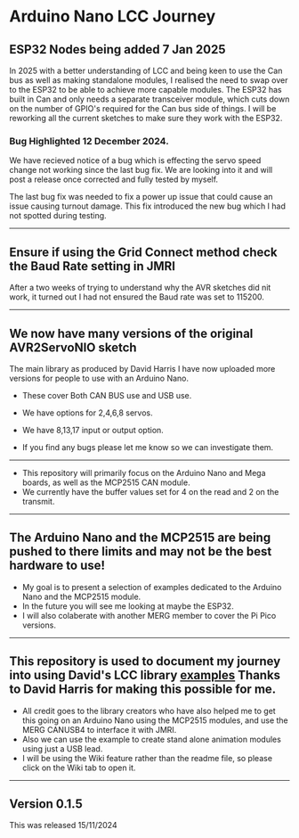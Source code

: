 # Arduino Nano LCC Journey

## ESP32 Nodes being added 7 Jan 2025

In 2025 with a better understanding of LCC and being keen to use the Can bus as well as making standalone modules, I realised the need to swap over to the ESP32 to be able to achieve more capable modules. The ESP32 has built in Can and only needs a separate transceiver module, which cuts down on the number of GPIO's required for the Can bus side of things. I will be reworking all the current sketches to make sure they work with the ESP32.

### Bug Highlighted 12 December 2024.

We have recieved notice of a bug which is effecting the servo speed change not working since the last bug fix. We are looking into it and will post a release once corrected and fully tested by myself.

The last bug fix was needed to fix a power up issue that could cause an issue causing turnout damage. This fix introduced the new bug which I had not spotted during testing.

----

## Ensure if using the Grid Connect method check the Baud Rate setting in JMRI

After a two weeks of trying to understand why the AVR sketches did nit work, it turned out I had not ensured the Baud rate was set to 115200.

----
## We now have many versions of the original AVR2ServoNIO sketch 

The main library as produced by David Harris I have now uploaded more versions for people to use with an Arduino Nano.

 - These cover Both CAN BUS use and USB use.
 - We have options for 2,4,6,8 servos.
 - We have 8,13,17 input or output option.

 - If you find any bugs please let me know so we can investigate them.

----

- This repository will primarily focus on the Arduino Nano and Mega boards, as well as the MCP2515 CAN module.
- We currently have the buffer values set for 4 on the read and 2 on the transmit.


----

## The Arduino Nano and the MCP2515 are being pushed to there limits and may not be the best hardware to use!

- My goal is to present a selection of examples dedicated to the Arduino Nano and the MCP2515 module.
- In the future you will see me looking at maybe the ESP32.
- I will also colaberate with another MERG member to cover the Pi Pico versions.

----

## This repository is used to document my journey into using David's LCC library [examples](https://github.com/openlcb/OpenLCB_Single_Thread) Thanks to David Harris for making this possible for me.

- All credit goes to the library creators who have also helped me to get this going on an Arduino Nano using the MCP2515 modules, and use the MERG CANUSB4 to interface it with JMRI.
- Also we can use the example to create stand alone animation modules using just a USB lead.
- I will be using the Wiki feature rather than the readme file, so please click on the Wiki tab to open it.

----

## Version 0.1.5

This was released 15/11/2024





